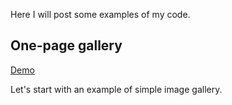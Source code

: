 Here I will post some examples of my code.

## One-page gallery

[Demo](https://iudin.github.io/gallery/index.php)

Let's start with an example of simple image gallery.
